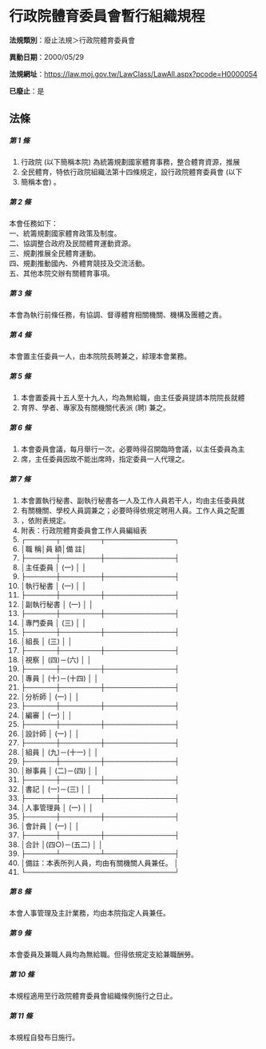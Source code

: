 # 行政院體育委員會暫行組織規程

**法規類別**：廢止法規＞行政院體育委員會

**異動日期**：2000/05/29  

**法規網址**：https://law.moj.gov.tw/LawClass/LawAll.aspx?pcode=H0000054

**已廢止**：是



## 法條
##### 第 1 條
1. 行政院 (以下簡稱本院) 為統籌規劃國家體育事務，整合體育資源，推展
1. 全民體育，特依行政院組織法第十四條規定，設行政院體育委員會 (以下
1. 簡稱本會) 。

##### 第 2 條
本會任務如下：  
一、統籌規劃國家體育政策及制度。  
二、協調整合政府及民間體育運動資源。  
三、規劃推展全民體育運動。  
四、規劃推動國內、外體育競技及交流活動。  
五、其他本院交辦有關體育事項。

##### 第 3 條
本會為執行前條任務，有協調、督導體育相關機關、機構及團體之責。

##### 第 4 條
本會置主任委員一人，由本院院長聘兼之，綜理本會業務。

##### 第 5 條
1. 本會置委員十五人至十九人，均為無給職，由主任委員提請本院院長就體
1. 育界、學者、專家及有關機關代表派 (聘) 兼之。

##### 第 6 條
1. 本會委員會議，每月舉行一次，必要時得召開臨時會議，以主任委員為主
1. 席，主任委員因故不能出席時，指定委員一人代理之。

##### 第 7 條
1. 本會置執行秘書、副執行秘書各一人及工作人員若干人，均由主任委員就
1. 有關機關、學校人員調兼之；必要時得依規定聘用人員。工作人員之配置
1. ，依附表規定。
1. 附表：行政院體育委員會工作人員編組表
1. ┌──────┬────────┬──────────────┐
1. │職        稱│員            額│備                        註│
1. ├──────┼────────┼──────────────┤
1. │主任委員    │     (一)       │                            │
1. ├──────┼────────┼──────────────┤
1. │執行秘書    │     (一)       │                            │
1. ├──────┼────────┼──────────────┤
1. │副執行秘書  │     (一)       │                            │
1. ├──────┼────────┼──────────────┤
1. │專門委員    │     (三)       │                            │
1. ├──────┼────────┼──────────────┤
1. │組長        │     (三)       │                            │
1. ├──────┼────────┼──────────────┤
1. │視察        │  (四)－(六)    │                            │
1. ├──────┼────────┼──────────────┤
1. │專員        │  (十)－(十四)  │                            │
1. ├──────┼────────┼──────────────┤
1. │分析師      │     (一)       │                            │
1. ├──────┼────────┼──────────────┤
1. │編審        │     (一)       │                            │
1. ├──────┼────────┼──────────────┤
1. │設計師      │     (一)       │                            │
1. ├──────┼────────┼──────────────┤
1. │組員        │  (九)－(十一)  │                            │
1. ├──────┼────────┼──────────────┤
1. │辦事員      │  (二)－(四)    │                            │
1. ├──────┼────────┼──────────────┤
1. │書記        │  (一)－(三)    │                            │
1. ├──────┼────────┼──────────────┤
1. │人事管理員  │     (一)       │                            │
1. ├──────┼────────┼──────────────┤
1. │會計員      │     (一)       │                            │
1. ├──────┼────────┼──────────────┤
1. │合計        │(四○)－(五二)  │                            │
1. ├──────┴────────┴──────────────┤
1. │備註：本表所列人員，均由有關機關人員兼任。                  │
1. └──────────────────────────────┘

##### 第 8 條
本會人事管理及主計業務，均由本院指定人員兼任。

##### 第 9 條
本會委員及兼職人員均為無給職。但得依規定支給兼職酬勞。

##### 第 10 條
本規程適用至行政院體育委員會組織條例施行之日止。

##### 第 11 條
本規程自發布日施行。


